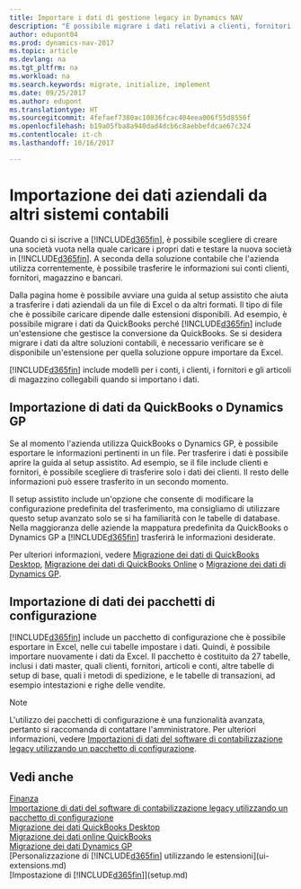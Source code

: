 ```yaml
---
title: Importare i dati di gestione legacy in Dynamics NAV
description: "È possibile migrare i dati relativi a clienti, fornitori e magazzino, ad esempio, da Excel, QuickBooks o Dynamics GP in Dynamics NAV."
author: edupont04
ms.prod: dynamics-nav-2017
ms.topic: article
ms.devlang: na
ms.tgt_pltfrm: na
ms.workload: na
ms.search.keywords: migrate, initialize, implement
ms.date: 09/25/2017
ms.author: edupont
ms.translationtype: HT
ms.sourcegitcommit: 4fefaef7380ac10836fcac404eea006f55d8556f
ms.openlocfilehash: b19a05fba8a940dad4dcb6c8aebbefdcae67c324
ms.contentlocale: it-ch
ms.lasthandoff: 10/16/2017

---
```

# <a name="importing-business-data-from-other-finance-systems"></a>Importazione dei dati aziendali da altri sistemi contabili
Quando ci si iscrive a [!INCLUDE[d365fin](includes/d365fin_md.md)], è possibile scegliere di creare una società vuota nella quale caricare i propri dati e testare la nuova società in [!INCLUDE[d365fin](includes/d365fin_md.md)]. A seconda della soluzione contabile che l'azienda utilizza correntemente, è possibile trasferire le informazioni sui conti clienti, fornitori, magazzino e bancari.  

Dalla pagina home è possibile avviare una guida al setup assistito che aiuta a trasferire i dati aziendali da un file di Excel o da altri formati. Il tipo di file che è possibile caricare dipende dalle estensioni disponibili. Ad esempio, è possibile migrare i dati da QuickBooks perché [!INCLUDE[d365fin](includes/d365fin_md.md)] include un'estensione che gestisce la conversione da QuickBooks. Se si desidera migrare i dati da altre soluzioni contabili, è necessario verificare se è disponibile un'estensione per quella soluzione oppure importare da Excel.  

[!INCLUDE[d365fin](includes/d365fin_md.md)] include modelli per i conti, i clienti, i fornitori e gli articoli di magazzino collegabili quando si importano i dati.  

## <a name="importing-data-from-quickbooks-or-dynamics-gp"></a>Importazione di dati da QuickBooks o Dynamics GP
Se al momento l'azienda utilizza QuickBooks o Dynamics GP, è possibile esportare le informazioni pertinenti in un file. Per trasferire i dati è possibile aprire la guida al setup assistito.
Ad esempio, se il file include clienti e fornitori, è possibile scegliere di trasferire solo i dati dei clienti. Il resto delle informazioni può essere trasferito in un secondo momento.  

Il setup assistito include un'opzione che consente di modificare la configurazione predefinita del trasferimento, ma consigliamo di utilizzare questo setup avanzato solo se si ha familiarità con le tabelle di database. Nella maggioranza delle aziende la mappatura predefinita da QuickBooks o Dynamics GP a [!INCLUDE[d365fin](includes/d365fin_md.md)] trasferirà le informazioni desiderate.  

Per ulteriori informazioni, vedere [Migrazione dei dati di QuickBooks Desktop](ui-extensions-quickbooks-data-migration.md), [Migrazione dei dati di QuickBooks Online](ui-extensions-quickbooks-online-data-migration.md) o [Migrazione dei dati di Dynamics GP](ui-extensions-dynamicsgp-data-migration.md).  

## <a name="importing-data-from-configuration-packages"></a>Importazione di dati dei pacchetti di configurazione
[!INCLUDE[d365fin](includes/d365fin_md.md)] include un pacchetto di configurazione che è possibile esportare in Excel, nelle cui tabelle impostare i dati. Quindi, è possibile importare nuovamente i dati da Excel. Il pacchetto è costituito da 27 tabelle, inclusi i dati master, quali clienti, fornitori, articoli e conti, altre tabelle di setup di base, quali i metodi di spedizione, e le tabelle di transazioni, ad esempio intestazioni e righe delle vendite.  

> [!NOTE]  
>   L'utilizzo dei pacchetti di configurazione è una funzionalità avanzata, pertanto si raccomanda di contattare l'amministratore. Per ulteriori informazioni, vedere [Importazioni di dati del software di contabilizzazione legacy utilizzando un pacchetto di configurazione](across-import-data-configuration-packages.md).  

## <a name="see-also"></a>Vedi anche
[Finanza](finance.md)  
[Importazione di dati del software di contabilizzazione legacy utilizzando un pacchetto di configurazione](across-import-data-configuration-packages.md)  
[Migrazione dei dati QuickBooks Desktop](ui-extensions-quickbooks-data-migration.md)  
[Migrazione dei dati online QuickBooks](ui-extensions-quickbooks-online-data-migration.md)  
[Migrazione dei dati Dynamics GP](ui-extensions-dynamicsgp-data-migration.md)  
[Personalizzazione di [!INCLUDE[d365fin](includes/d365fin_md.md)] utilizzando le estensioni](ui-extensions.md)   
[Impostazione di [!INCLUDE[d365fin](includes/d365fin_md.md)]](setup.md)

## 

